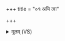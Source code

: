 +++
title = "०१ अभि त्वा"

+++
<details><summary>मूलम् (VS)</summary>

अ॒भि त्वा॒ मनु॑जातेन॒ दधा॑मि॒ मम॒ वास॑सा।  
यथाऽसो॒ मम॒ केव॑लो॒ नान्यासां॑ की॒र्तया॑श्च॒न ॥
</details>